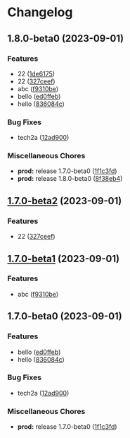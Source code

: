 # Changelog

## 1.8.0-beta0 (2023-09-01)


### Features

* 22 ([1de6175](https://github.com/kalosisz/rel3/commit/1de6175940064b6aa5cd08009bd68e6726ea5492))
* 22 ([327ceef](https://github.com/kalosisz/rel3/commit/327ceefcc2f7d3cb51dc34b62b2b942192a1af78))
* abc ([f9310be](https://github.com/kalosisz/rel3/commit/f9310be83f7d82389993066b52122aab955c2a48))
* bello ([ed0ffeb](https://github.com/kalosisz/rel3/commit/ed0ffeba0d156c26fd804bcd4aa235b12d80f1e2))
* hello ([836084c](https://github.com/kalosisz/rel3/commit/836084cd4b854f161a66f1c6e3607d72509bf825))


### Bug Fixes

* tech2a ([12ad900](https://github.com/kalosisz/rel3/commit/12ad90086486f2e0a85a57a2376cc90b730620f5))


### Miscellaneous Chores

* **prod:** release 1.7.0-beta0 ([1f1c3fd](https://github.com/kalosisz/rel3/commit/1f1c3fd9c64323c3e24e48df7645c3e945e23224))
* **prod:** release 1.8.0-beta0 ([8f38eb4](https://github.com/kalosisz/rel3/commit/8f38eb4dd69b9429e597ac8e04bbed8119960bda))

## [1.7.0-beta2](https://github.com/kalosisz/rel3/compare/test/v1.7.0-beta1...test/v1.7.0-beta2) (2023-09-01)


### Features

* 22 ([327ceef](https://github.com/kalosisz/rel3/commit/327ceefcc2f7d3cb51dc34b62b2b942192a1af78))

## [1.7.0-beta1](https://github.com/kalosisz/rel3/compare/test/v1.7.0-beta0...test/v1.7.0-beta1) (2023-09-01)


### Features

* abc ([f9310be](https://github.com/kalosisz/rel3/commit/f9310be83f7d82389993066b52122aab955c2a48))

## 1.7.0-beta0 (2023-09-01)


### Features

* bello ([ed0ffeb](https://github.com/kalosisz/rel3/commit/ed0ffeba0d156c26fd804bcd4aa235b12d80f1e2))
* hello ([836084c](https://github.com/kalosisz/rel3/commit/836084cd4b854f161a66f1c6e3607d72509bf825))


### Bug Fixes

* tech2a ([12ad900](https://github.com/kalosisz/rel3/commit/12ad90086486f2e0a85a57a2376cc90b730620f5))


### Miscellaneous Chores

* **prod:** release 1.7.0-beta0 ([1f1c3fd](https://github.com/kalosisz/rel3/commit/1f1c3fd9c64323c3e24e48df7645c3e945e23224))
